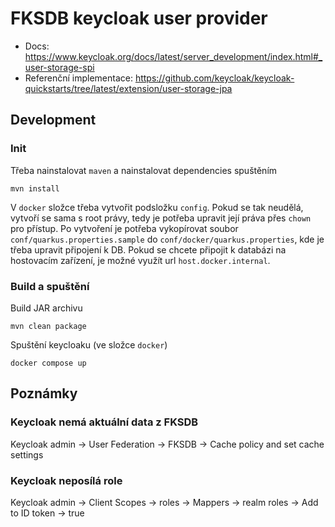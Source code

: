 # FKSDB keycloak user provider
  - Docs: https://www.keycloak.org/docs/latest/server_development/index.html#_user-storage-spi
  - Referenční implementace: https://github.com/keycloak/keycloak-quickstarts/tree/latest/extension/user-storage-jpa

## Development
### Init
Třeba nainstalovat `maven` a nainstalovat dependencies spuštěním
```
mvn install
```

V `docker` složce třeba vytvořit podsložku `config`. Pokud se tak neudělá,
vytvoří se sama s root právy, tedy je potřeba upravit její práva přes `chown`
pro přístup. Po vytvoření je potřeba vykopírovat soubor
`conf/quarkus.properties.sample` do `conf/docker/quarkus.properties`, kde je
třeba upravit připojení k DB. Pokud se chcete připojit k databázi na hostovacím
zařízení, je možné využít url `host.docker.internal`.


### Build a spuštění
Build JAR archivu
```
mvn clean package
```

Spuštění keycloaku (ve složce `docker`)
```
docker compose up
```

## Poznámky
### Keycloak nemá aktuální data z FKSDB
Keycloak admin -> User Federation -> FKSDB -> Cache policy and set cache settings

### Keycloak neposílá role
Keycloak admin -> Client Scopes -> roles -> Mappers -> realm roles -> Add to ID token -> true
